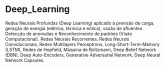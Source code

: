 # Deep_Learning
Redes Neurais Profundas (Deep Learning) aplicado à previsão de carga, geração de energia (elétrica, térmica e eólica), vazão de afluentes. 
Detecção de anomalias e Reconhecimento de padrões (Visão Computacional). 
Redes Neurais Recorrentes, Redes Neurais Convolucionais, Redes Multilayers Perceptrons, Long-Short-Term-Memory (LSTM),
Redes de Hopfield, Máquina de Boltzmann, Deep Belief Network (DBN), Deep Auto-Encoders, 
Generative Adversarial Network, Deep Neural Network Capsules.
